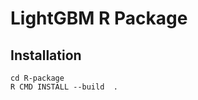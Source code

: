 LightGBM R Package
==================

Installation
------------
```
cd R-package
R CMD INSTALL --build  .
```